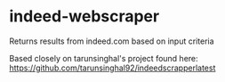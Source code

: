 # indeed-webscraper
Returns results from indeed.com based on input criteria

Based closely on tarunsinghal's project found here: https://github.com/tarunsinghal92/indeedscrapperlatest
